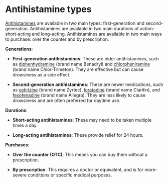 [//]: # (
source: gpt-3 + jph editing
tags: antihistamines
)

# Antihistamine types

[Antihistamines](../antihistamines/) are available in two main types: first-generation and second-generation. Antihistamines are available in two main durations of action: short-acting and long-acting. Antihistamines are available in two main ways to purchase: over the counter and by prescription.

**Generations**:

* **First-generation antihistamines**: These are older antihistamines, such as [diphenhydramine](../diphenhydramine/) (brand name Benadryl) and [chlorpheniramine](../chlorpheniramine/) (brand name Chlor-Trimeton). They are effective but can cause drowsiness as a side effect.

* **Second-generation antihistamines**: These are newer medications, such as [cetirizine](../cetirizine/) (brand name Zyrtec), [loratadine](../loratadine/) (brand name Claritin), and [fexofenadine](../fexofenadine/) (brand name Allegra). They are less likely to cause drowsiness and are often preferred for daytime use.

**Durations**:

* **Short-acting antihistamines**: These may need to be taken multiple times a day.

* **Long-acting antihistamines**: These provide relief for 24 hours.

**Purchases**:

* **Over the counter (OTC)**: This means you can buy them without a prescription.

* **By prescription**: This requires a doctor or equivalent, and is for more-severe conditions or specific medical purposes.
